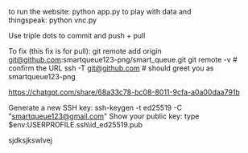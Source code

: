 to run the website: python app.py
to play with data and thingspeak: python vnc.py 

Use triple dots to commit and push + pull

To fix (this fix is for pull):
git remote add origin git@github.com:smartqueue123-png/smart_queue.git
git remote -v           # confirm the URL
ssh -T git@github.com   # should greet you as smartqueue123-png

https://chatgpt.com/share/68a33c78-bc08-8011-9cfa-a0a00daa791b 

Generate a new SSH key:
ssh-keygen -t ed25519 -C "smartqueue123@gmail.com"
Show your public key:
type $env:USERPROFILE\.ssh\id_ed25519.pub

sjdksjkswlvej